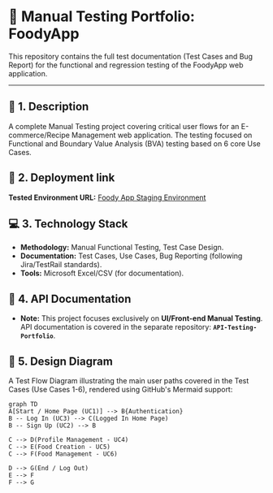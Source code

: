 # 🍔 Manual Testing Portfolio: FoodyApp

This repository contains the full test documentation (Test Cases and Bug Report) for the functional and regression testing of the FoodyApp web application.

---

## 📜 1. Description

A complete Manual Testing project covering critical user flows for an E-commerce/Recipe Management web application. The testing focused on Functional and Boundary Value Analysis (BVA) testing based on 6 core Use Cases.

## 🔗 2. Deployment link

**Tested Environment URL:**
[Foody App Staging Environment](http://softuni-qa-loadbalancer-2137572849.eu-north-1.elb.amazonaws.com:85/)

## 💻 3. Technology Stack

* **Methodology:** Manual Functional Testing, Test Case Design.
* **Documentation:** Test Cases, Use Cases, Bug Reporting (following Jira/TestRail standards).
* **Tools:** Microsoft Excel/CSV (for documentation).

## 📄 4. API Documentation

* **Note:** This project focuses exclusively on **UI/Front-end Manual Testing**. API documentation is covered in the separate repository: **`API-Testing-Portfolio`**.

## 📐 5. Design Diagram

A Test Flow Diagram illustrating the main user paths covered in the Test Cases (Use Cases 1-6), rendered using GitHub's Mermaid support:

```mermaid
graph TD
A[Start / Home Page (UC1)] --> B{Authentication}
B -- Log In (UC3) --> C(Logged In Home Page)
B -- Sign Up (UC2) --> B

C --> D(Profile Management - UC4)
C --> E(Food Creation - UC5)
C --> F(Food Management - UC6)

D --> G(End / Log Out)
E --> F
F --> G
